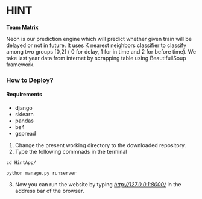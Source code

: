 # HINT
**Team Matrix**

Neon is our prediction engine which will predict whether given train will be delayed or not in future.
It uses K nearest neighbors classifier to classify among two groups [0,2] ( 0 for delay, 1 for in time and 2 for before time).
We take last year data from internet by scrapping table using BeautifullSoup framework.


### How to Deploy?

#### Requirements
* django
* sklearn
* pandas
* bs4
* gspread

1. Change the present working directory to the downloaded repository.
2. Type the following commnads in the terminal 

`cd HintApp/`

`python manage.py runserver`

3. Now you can run the website by typing *http://127.0.0.1:8000/* in the address bar of the browser.
